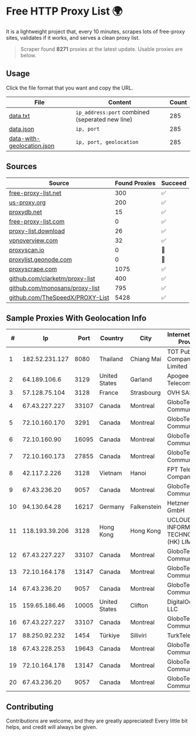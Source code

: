 
# Free HTTP Proxy List 🌍

It is a lightweight project that, every 10 minutes, scrapes lots of free-proxy sites, validates if it works, and serves a clean proxy list.


> Scraper found **8271** proxies at the latest update. Usable proxies are below.

## Usage

Click the file format that you want and copy the URL.


|File|Content|Count|
|----|-------|-----|
|[data.txt](https://raw.githubusercontent.com/themiralay/Proxy-List-World/master/data.txt)|`ip_address:port` combined (seperated new line)|285|
|[data.json](https://raw.githubusercontent.com/themiralay/Proxy-List-World/master/data.json)|`ip, port`|285|
|[data-with-geolocation.json](https://raw.githubusercontent.com/themiralay/Proxy-List-World/master/data-with-geolocation.json)|`ip, port, geolocation`|285|

## Sources

|Source|Found Proxies|Succeed|
|------|-------------|-------|
|[free-proxy-list.net](https://free-proxy-list.net)|300|✅|
|[us-proxy.org](https://www.us-proxy.org)|200|✅|
|[proxydb.net](http://proxydb.net)|15|✅|
|[free-proxy-list.com](https://free-proxy-list.com/?page=&port=&type%5B%5D=http&type%5B%5D=https&up_time=0&search=Search)|0|✅|
|[proxy-list.download](https://www.proxy-list.download/HTTP)|26|✅|
|[vpnoverview.com](https://vpnoverview.com/privacy/anonymous-browsing/free-proxy-servers)|32|✅|
|[proxyscan.io](https://www.proxyscan.io)|0|🚫|
|[proxylist.geonode.com](https://proxylist.geonode.com/api/proxy-list?limit=300&page=1&sort_by=lastChecked&sort_type=desc&protocols=http,https)|0|🚫|
|[proxyscrape.com](https://api.proxyscrape.com/v2/?request=displayproxies&protocol=http&timeout=10000&country=all&ssl=all&anonymity=all)|1075|✅|
|[github.com/clarketm/proxy-list](https://raw.githubusercontent.com/clarketm/proxy-list/master/proxy-list-raw.txt)|400|✅|
|[github.com/monosans/proxy-list](https://raw.githubusercontent.com/monosans/proxy-list/main/proxies/http.txt)|795|✅|
|[github.com/TheSpeedX/PROXY-List](https://raw.githubusercontent.com/TheSpeedX/PROXY-List/master/http.txt)|5428|✅|


## Sample Proxies With Geolocation Info

|#|Ip|Port|Country|City|Internet Service Provider|
|-|--|----|-------|----|-------------------------|
|1|182.52.231.127|8080|Thailand|Chiang Mai|TOT Public Company Limited|
|2|64.189.106.6|3129|United States|Garland|Apogee Telecom Inc.|
|3|57.128.75.104|3128|France|Strasbourg|OVH SAS|
|4|67.43.227.227|33107|Canada|Montreal|GloboTech Communications|
|5|72.10.160.170|3291|Canada|Montreal|GloboTech Communications|
|6|72.10.160.90|16095|Canada|Montreal|GloboTech Communications|
|7|72.10.160.173|27855|Canada|Montreal|GloboTech Communications|
|8|42.117.2.226|3128|Vietnam|Hanoi|FPT Telecom Company|
|9|67.43.236.20|9057|Canada|Montreal|GloboTech Communications|
|10|94.130.64.28|16217|Germany|Falkenstein|Hetzner Online GmbH|
|11|118.193.39.206|3128|Hong Kong|Hong Kong|UCLOUD INFORMATION TECHNOLOGY (HK) LIMITED|
|12|67.43.227.227|33107|Canada|Montreal|GloboTech Communications|
|13|72.10.164.178|13147|Canada|Montreal|GloboTech Communications|
|14|67.43.236.20|9057|Canada|Montreal|GloboTech Communications|
|15|159.65.186.46|10005|United States|Clifton|DigitalOcean, LLC|
|16|67.43.227.227|33107|Canada|Montreal|GloboTech Communications|
|17|88.250.92.232|1454|Türkiye|Siliviri|TurkTelecom|
|18|67.43.228.253|19643|Canada|Montreal|GloboTech Communications|
|19|72.10.164.178|13147|Canada|Montreal|GloboTech Communications|
|20|67.43.236.20|9057|Canada|Montreal|GloboTech Communications|



## Contributing

Contributions are welcome, and they are greatly appreciated! Every
little bit helps, and credit will always be given.

